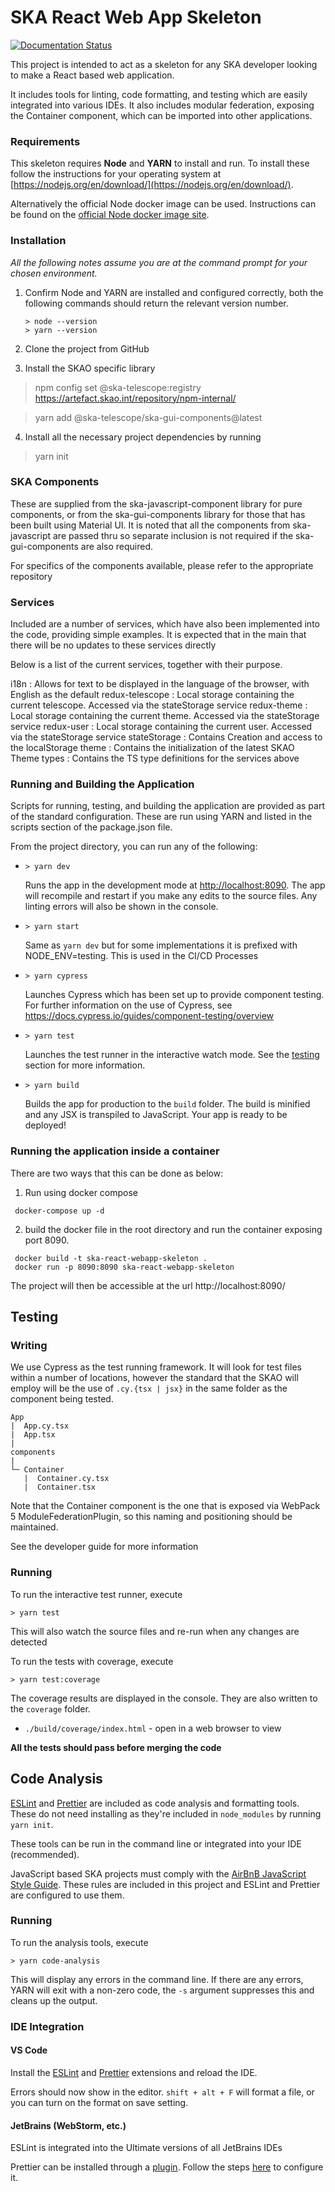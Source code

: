 # SKA React Web App Skeleton

[![Documentation Status](https://readthedocs.org/projects/ska-react-webapp-skeleton/badge/?version=latest)](https://developer.skatelescope.org/projects/ska-react-webapp-skeleton/en/latest/?badge=latest)

This project is intended to act as a skeleton for any SKA developer looking to make a React based web application.

It includes tools for linting, code formatting, and testing which are easily integrated into various IDEs.
It also includes modular federation, exposing the Container component, which can be imported into other applications.

### Requirements

This skeleton requires **Node** and **YARN** to install and run. To install these follow the instructions for your operating system at [https://nodejs.org/en/download/](https://nodejs.org/en/download/).

Alternatively the official Node docker image can be used. Instructions can be found on the [official Node docker image site](https://github.com/nodejs/docker-node/blob/master/README.md#how-to-use-this-image).

### Installation

_All the following notes assume you are at the command prompt for your chosen environment._

1.  Confirm Node and YARN are installed and configured correctly, both the following commands should return the relevant version number.

        > node --version
        > yarn --version

2.  Clone the project from GitHub

3.  Install the SKAO specific library

> npm config set @ska-telescope:registry https://artefact.skao.int/repository/npm-internal/

> yarn add @ska-telescope/ska-gui-components@latest

4.  Install all the necessary project dependencies by running

> yarn init

### SKA Components

These are supplied from the ska-javascript-component library for pure components, or from the ska-gui-components library for those that has been built using Material UI. It is noted that all the components from ska-javascript are passed thru so separate inclusion is not required if the ska-gui-components are also required.

For specifics of the components available, please refer to the appropriate repository

### Services

Included are a number of services, which have also been implemented into the code, providing simple examples.
It is expected that in the main that there will be no updates to these services directly

Below is a list of the current services, together with their purpose.

i18n : Allows for text to be displayed in the language of the browser, with English as the default
redux-telescope : Local storage containing the current telescope.  Accessed via the stateStorage service
redux-theme : Local storage containing the current theme.  Accessed via the stateStorage service
redux-user : Local storage containing the current user.  Accessed via the stateStorage service
stateStorage : Contains Creation and access to the localStorage
theme : Contains the initialization of the latest SKAO Theme
types : Contains the TS type definitions for the services above

### Running and Building the Application

Scripts for running, testing, and building the application are provided as part of the standard configuration. These are run using YARN and listed in the scripts section of the package.json file.

From the project directory, you can run any of the following:

- `> yarn dev`

  Runs the app in the development mode at [http://localhost:8090](http://localhost:8090). The app will recompile and restart if you make any edits to the source files. Any linting errors will also be shown in the console.

- `> yarn start`

  Same as `yarn dev` but for some implementations it is prefixed with NODE_ENV=testing.  This is used in the CI/CD Processes

- `> yarn cypress`

  Launches Cypress which has been set up to provide component testing. For further information on the use of Cypress, see https://docs.cypress.io/guides/component-testing/overview

- `> yarn test`

  Launches the test runner in the interactive watch mode. See the [testing](#testing) section for more information.

- `> yarn build`

  Builds the app for production to the `build` folder. The build is minified and any JSX is transpiled to JavaScript. Your app is ready to be deployed!

### Running the application inside a container

There are two ways that this can be done as below:

1. Run using docker compose

```
 docker-compose up -d
```

2. build the docker file in the root directory and run the container exposing port 8090.

```
 docker build -t ska-react-webapp-skeleton .
 docker run -p 8090:8090 ska-react-webapp-skeleton
```

The project will then be accessible at the url http://localhost:8090/

## Testing

### Writing

We use Cypress as the test running framework. It will look for test files within a number of locations, however the standard that the SKAO will employ will be the use of `.cy.{tsx | jsx}` in the same folder as the component being tested.

```
App
|  App.cy.tsx
|  App.tsx
|
components
|
└─ Container
   |  Container.cy.tsx
   |  Container.tsx

```
Note that the Container component is the one that is exposed via WebPack 5 ModuleFederationPlugin, so this naming and positioning should be maintained.

See the developer guide for more information

### Running

To run the interactive test runner, execute

    > yarn test

This will also watch the source files and re-run when any changes are detected

To run the tests with coverage, execute

    > yarn test:coverage

The coverage results are displayed in the console. They are also written to the `coverage` folder.

- `./build/coverage/index.html` - open in a web browser to view

**All the tests should pass before merging the code**

## Code Analysis

[ESLint](https://ESLint.org/) and [Prettier](https://prettier.io/) are included as code analysis and formatting tools.
These do not need installing as they're included in `node_modules` by running `yarn init`.

These tools can be run in the command line or integrated into your IDE (recommended).

JavaScript based SKA projects must comply with the [AirBnB JavaScript Style Guide](https://github.com/airbnb/javascript). These rules are included in this project and ESLint and Prettier are configured to use them.

### Running

To run the analysis tools, execute

    > yarn code-analysis

This will display any errors in the command line. If there are any errors, YARN will exit with a non-zero code, the `-s` argument suppresses this and cleans up the output.

### IDE Integration

#### VS Code

Install the [ESLint](https://marketplace.visualstudio.com/items?itemName=dbaeumer.vscode-ESLint) and [Prettier](https://marketplace.visualstudio.com/items?itemName=esbenp.prettier-vscode) extensions and reload the IDE.

Errors should now show in the editor. `shift + alt + F` will format a file, or you can turn on the format on save setting.

#### JetBrains (WebStorm, etc.)

ESLint is integrated into the Ultimate versions of all JetBrains IDEs

Prettier can be installed through a [plugin](https://plugins.jetbrains.com/plugin/10456-prettier). Follow the steps [here](https://www.jetbrains.com/help/idea/prettier.html) to configure it.
